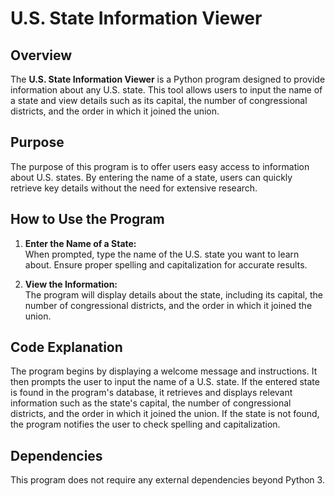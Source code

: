 # U.S. State Information Viewer

## Overview
The **U.S. State Information Viewer** is a Python program designed to provide information about any U.S. state. This tool allows users to input the name of a state and view details such as its capital, the number of congressional districts, and the order in which it joined the union.

## Purpose
The purpose of this program is to offer users easy access to information about U.S. states. By entering the name of a state, users can quickly retrieve key details without the need for extensive research.

## How to Use the Program
1. **Enter the Name of a State:**  
   When prompted, type the name of the U.S. state you want to learn about. Ensure proper spelling and capitalization for accurate results.
   
2. **View the Information:**  
   The program will display details about the state, including its capital, the number of congressional districts, and the order in which it joined the union.


## Code Explanation
The program begins by displaying a welcome message and instructions. It then prompts the user to input the name of a U.S. state. If the entered state is found in the program's database, it retrieves and displays relevant information such as the state's capital, the number of congressional districts, and the order in which it joined the union. If the state is not found, the program notifies the user to check spelling and capitalization.

## Dependencies
This program does not require any external dependencies beyond Python 3.

